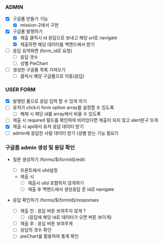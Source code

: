 ### ADMIN

- [x] 구글폼 만들기 기능
  - [x] mission-2에서 구현
- [x] 구글폼 발행하기
  - [x] 제출 클릭시 id 응답으로 보내고 해당 url로 navigate
  - [x] 제출하면 해당 데이터를 백엔드에서 받기
- [ ] 응답 요약화면 (form_id로 요청)
  - [ ] 응답 갯수
  - [ ] 성별 PieChart
- [ ] 생성한 구글폼 목록 가져오기
  - [ ] 클릭시 해당 구글폼으로 이동(응답)

### USER FORM

- [x] 발행된 폼으로 응답 입력 할 수 있게 하기
- [ ] 유저가 click시 form option array를 설정할 수 있도록
  - [ ] 해제 시 해당 id를 array에서 비울 수 있도록
- [ ] 제출 시 required 필드를 확인하여 비어있다면 제출이 되지 않고 alert문구 뜨게
- [x] 제출 시 api에서 유저 응답 데이터 받기
- [ ] admin에 응답한 사람 데이터 받기 (성별 받는 기능 필요?)

### 구글폼 admin 생성 및 응답 확인

- 질문 생성하기 /forms/${formId}/edit

  - [ ] 프론트에서 ulid설정
  - 제출 시
    - [ ] 제출시 ulid 포함하지 않게하기
    - [ ] 제출 후 백엔드에서 생성응답 준 id로 navigate

- 응답 확인하기 /forms/${formId}/responses
  - [ ] 제출 전 : 응답 버튼 보여주지 않게 ?
    - [ ] (응답에 해당 id로 데이터가 오면 버튼 보이게)
  - [ ] 제출 후 : 응답 버튼 보여주게
  - [ ] 응답의 갯수 확인
  - [ ] pieChart를 활용하여 통계 확인
